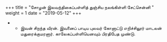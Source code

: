 ﻿+++
title = "சோழன் இலவந்திகைப்பள்ளித் துஞ்சிய நலங்கிள்ளி சேட்சென்னி  "
weight = 1
date = "2019-05-12"
+++


- -  இவன் சிறந்த வீரன். இவனைப் பாடிய புலவர் கோனாட்டு எறிச்சிலூர் மாடலன் மதுரைக்குமரனார். காலேகப்பள்ளியெனவும் பிரதிபேத முண்டு. 
